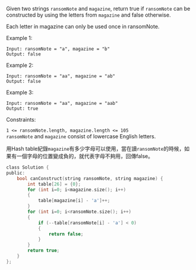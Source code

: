 Given two strings ``ransomNote`` and ``magazine``, return true if ``ransomNote`` can be constructed by using the letters from ``magazine`` and false otherwise.

Each letter in magazine can only be used once in ransomNote.

 

Example 1:
```
Input: ransomNote = "a", magazine = "b"
Output: false
```
Example 2:
```
Input: ransomNote = "aa", magazine = "ab"
Output: false
```
Example 3:
```
Input: ransomNote = "aa", magazine = "aab"
Output: true
 ```

Constraints:  
  
``1 <= ransomNote.length, magazine.length <= 105``  
``ransomNote`` and ``magazine`` consist of lowercase English letters.  
  
用Hash table紀錄``magazine``有多少字母可以使用，當在讀``ransomNote``的時候，如果有一個字母的位置變成負的，就代表字母不夠用，回傳false。
```c
class Solution {
public:
    bool canConstruct(string ransomNote, string magazine) {
        int table[26] = {0};
        for (int i=0; i<magazine.size(); i++)
        {
            table[magazine[i] - 'a']++;
        }
        for (int i=0; i<ransomNote.size(); i++)
        {
            if (--table[ransomNote[i] - 'a'] < 0)
            {
                return false;
            }
        }
        return true;
    }
};
```
